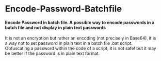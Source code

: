 # Encode-Password-Batchfile
#### Encode Password in batch file. A possible way to encode passwords in a batch file and not display in plain text passwords

It is not an encryption but rather an encoding (not precisely in Base64), it is a way not to set password in plain text in a batch file .bat script. Obfuscating a password within the code of a script, it is not safe! but it may be better if the password is in plain text format.